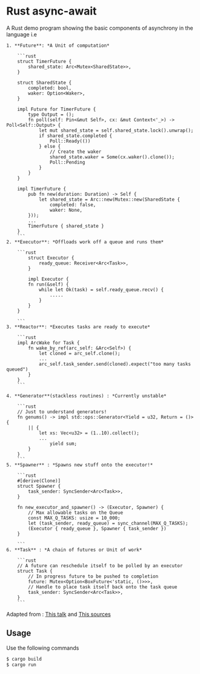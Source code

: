 # Rust async-await

A Rust demo program showing the basic components of asynchrony in the language i.e

	1. **Future**: *A Unit of computation*

		```rust
		struct TimerFuture {
			shared_state: Arc<Mutex<SharedState>>,
		}

		struct SharedState {
			completed: bool,
			waker: Option<Waker>,
		}

		impl Future for TimerFuture {
			type Output = ();
			fn poll(self: Pin<&mut Self>, cx: &mut Context<'_>) -> Poll<Self::Output> {
				let mut shared_state = self.shared_state.lock().unwrap();
				if shared_state.completed {
					Poll::Ready(())
				} else {
					// Create the waker
					shared_state.waker = Some(cx.waker().clone());
					Poll::Pending
				}
			}
		}

		impl TimerFuture {
			pub fn new(duration: Duration) -> Self {
				let shared_state = Arc::new(Mutex::new(SharedState {
					completed: false,
					waker: None,
			}));
			...
			TimerFuture { shared_state }
		}
		```
	2. **Executor**: *Offloads work off a queue and runs them*

		```rust
			struct Executor {
				ready_queue: Receiver<Arc<Task>>,
			}

			impl Executor {
			fn run(&self) {
				while let Ok(task) = self.ready_queue.recv() {
					.....
				}
			}
		}

		```
	3. **Reactor**: *Executes tasks are ready to execute*

		```rust
		impl ArcWake for Task {
			fn wake_by_ref(arc_self: &Arc<Self>) {
				let cloned = arc_self.clone();
				...
				arc_self.task_sender.send(cloned).expect("too many tasks queued")
			}
		}
		```

	4. **Generator**(stackless routines) : *Currently unstable*
	
		```rust
		// Just to understand generators!
		fn genums() -> impl std::ops::Generator<Yield = u32, Return = ()> {
			|| {
				let xs: Vec<u32> = (1..10).collect();
				...
					yield sum;
			}
		}
		```
	5. **Spawner** : *Spawns new stuff onto the executor!*

		```rust
		#[derive(Clone)]
		struct Spawner {
			task_sender: SyncSender<Arc<Task>>,
		}

		fn new_executor_and_spawner() -> (Executor, Spawner) {
			// Max allowable tasks on the Queue
			const MAX_Q_TASKS: usize = 10_000;
			let (task_sender, ready_queue) = sync_channel(MAX_Q_TASKS);
			(Executor { ready_queue }, Spawner { task_sender })
		}

		```
	6. **Task** : *A chain of futures or Unit of work*
		
		```rust
		// A future can reschedule itself to be polled by an executor
		struct Task {
			// In progress future to be pushed to completion
			future: Mutex<Option<BoxFuture<'static, ()>>>,
			// Handle to place task itself back onto the task queue
			task_sender: SyncSender<Arc<Task>>,
		}
		```

Adapted from : [This talk](https://www.youtube.com/watch?v=NNwK5ZPAJCk) and [This sources](https://github.com/rust-lang/async-book/blob/master/examples/02_04_executor/src/lib.rs)

## Usage
Use the following commands

```bash
$ cargo build
$ cargo run
```
